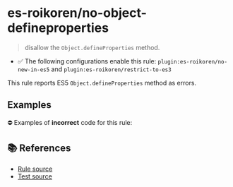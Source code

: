 # es-roikoren/no-object-defineproperties
> disallow the `Object.defineProperties` method.

- ✅ The following configurations enable this rule: `plugin:es-roikoren/no-new-in-es5` and `plugin:es-roikoren/restrict-to-es3`

This rule reports ES5 `Object.defineProperties` method as errors.

## Examples

⛔ Examples of **incorrect** code for this rule:

<eslint-playground type="bad" code="/*eslint es-roikoren/no-object-defineproperties: error */
Object.defineProperties(obj, {})
" />

## 📚 References

- [Rule source](https://github.com/roikoren755/eslint-plugin-es/blob/v0.0.0/src/rules/no-object-defineproperties.ts)
- [Test source](https://github.com/roikoren755/eslint-plugin-es/blob/v0.0.0/tests/src/rules/no-object-defineproperties.ts)
